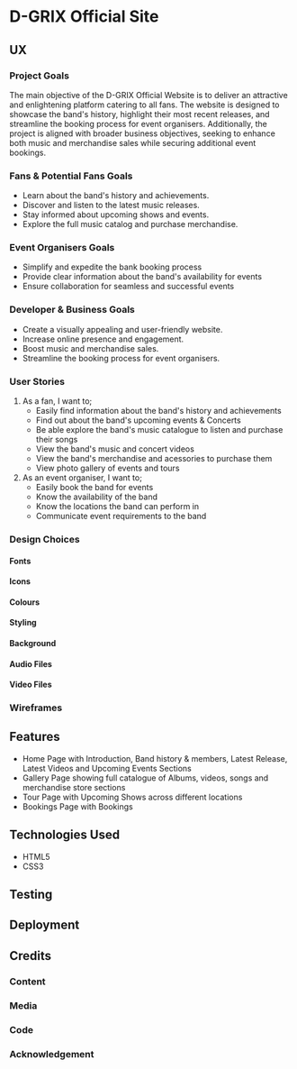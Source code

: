 # D-GRIX Official Site

## UX

### Project Goals
The main objective of the D-GRIX Official Website is to deliver an attractive and enlightening platform catering to all fans. The website is designed to showcase the band's history, highlight their most recent releases, and streamline the booking process for event organisers. Additionally, the project is aligned with broader business objectives, seeking to enhance both music and merchandise sales while securing additional event bookings.

### Fans & Potential Fans Goals
* Learn about the band's history and achievements.
* Discover and listen to the latest music releases.
* Stay informed about upcoming shows and events.
* Explore the full music catalog and purchase merchandise.

### Event Organisers Goals
* Simplify and expedite the bank booking process
* Provide clear information about the band's availability for events
* Ensure collaboration for seamless and successful events

### Developer & Business Goals
* Create a visually appealing and user-friendly website.
* Increase online presence and engagement.
* Boost music and merchandise sales.
* Streamline the booking process for event organisers.

### User Stories
1. As a fan, I want to;
   * Easily find information about the band's history and achievements
   * Find out about the band's upcoming events & Concerts
   * Be able explore the band's music catalogue to listen and purchase their songs
   * View the band's music and concert videos
   * View the band's merchandise and acessories to purchase them
   * View photo gallery of events and tours
2. As an event organiser, I want to;
   * Easily book the band for events
   * Know the availability of the band
   * Know the locations the band can perform in
   * Communicate event requirements to the band

### Design Choices

#### Fonts


#### Icons


#### Colours


#### Styling


#### Background


#### Audio Files


#### Video Files


### Wireframes



## Features
* Home Page with Introduction, Band history & members, Latest Release, Latest Videos and Upcoming Events Sections
* Gallery Page showing full catalogue of Albums, videos, songs and merchandise store sections
* Tour Page with Upcoming Shows across different locations
* Bookings Page with Bookings

## Technologies Used
* HTML5
* CSS3

## Testing


## Deployment


## Credits

### Content


### Media


### Code


### Acknowledgement